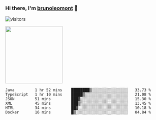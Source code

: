 ### Hi there, I'm [brunoleomont](https://www.linkedin.com/in/brunoleomont/) 👋

![visitors](https://visitor-badge.glitch.me/badge?page_id=page.id)

<img height="180em" src="https://github-readme-stats.vercel.app/api?username=brunoleomont&show_icons=true&hide_border=true&&count_private=true&include_all_commits=true" />

<!--START_SECTION:waka-->

```text
Java         1 hr 52 mins    ████████▒░░░░░░░░░░░░░░░░   33.73 %
TypeScript   1 hr 10 mins    █████▒░░░░░░░░░░░░░░░░░░░   21.08 %
JSON         51 mins         ███▓░░░░░░░░░░░░░░░░░░░░░   15.30 %
XML          45 mins         ███▒░░░░░░░░░░░░░░░░░░░░░   13.45 %
HTML         34 mins         ██▓░░░░░░░░░░░░░░░░░░░░░░   10.18 %
Docker       16 mins         █▒░░░░░░░░░░░░░░░░░░░░░░░   04.84 %
```

<!--END_SECTION:waka-->

<!--
**brunoleomont/brunoleomont** is a ✨ _special_ ✨ repository because its `README.md` (this file) appears on your GitHub profile.

Here are some ideas to get you started:

- 🔭 I’m currently working on ...
- 🌱 I’m currently learning ...
- 👯 I’m looking to collaborate on ...
- 🤔 I’m looking for help with ...
- 💬 Ask me about ...
- 📫 How to reach me: ...
- 😄 Pronouns: ...
- ⚡ Fun fact: ...
-->
